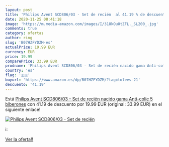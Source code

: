 ```yaml
---
layout: post
title: 'Philips Avent SCD806/03 - Set de recién  al 41.19 % de descuento'
date: 2020-11-25 08:41:18
image: 'https://m.media-amazon.com/images/I/318kOuOtZFL._SL200_.jpg'
comments: true
category: ofertas
author: ring
slug: 'B07HZFYDZM-es'
actualPrice: 19.99 EUR
currency: EUR
price: 19.99
comparePrice: 33.99 EUR
prodname: 'Philips Avent SCD806/03 - Set de recién nacido gama Anti-colic  5 biberones'
country: 'es'
flag: '🇪🇸'
buyurl: 'https://www.amazon.es/dp/B07HZFYDZM/?tag=tolees-21'
descuento: '41.19'
---
```


Está [Philips Avent SCD806/03 - Set de recién nacido gama Anti-colic  5 biberones](https://www.amazon.es/dp/B07HZFYDZM/?tag=tolees-21) con 41.19 de descuento por 19.99 EUR (original: 33.99 EUR) en el siguiente enlace!

[![Philips Avent SCD806/03 - Set de recién ](https://m.media-amazon.com/images/I/318kOuOtZFL._SL200_.jpg)](https://www.amazon.es/dp/B07HZFYDZM/?tag=tolees-21)

ℹ️:


[Ver la oferta!!](https://www.amazon.es/dp/B07HZFYDZM/?tag=tolees-21)
